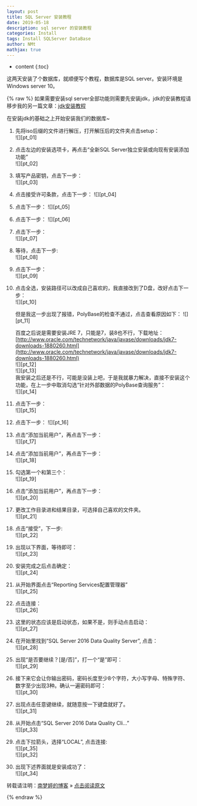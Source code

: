 ```yaml
---
layout: post
title: SQL Server 安装教程  
date: 2019-05-18
description: sql server 的安装教程
categories: Install 
tags: Install SQLServer DataBase
author: NMt
mathjax: true
---
```


* content
{:toc}

这两天安装了个数据库，就顺便写个教程，数据库是SQL server。安装环境是Windows server 10。    





{% raw %}
如果需要安装sql server全部功能则需要先安装jdk，jdk的安装教程请移步我的另一篇文章：[jdk安装教程](https://norah2.github.io/2019/05/jdk_install)  

在安装jdk的基础之上开始安装我们的数据库~  

1. 先将iso后缀的文件进行解压，打开解压后的文件夹点击setup：  
    ![][pt_01]  
2. 点击左边的安装选项卡，再点击“全新SQL Server独立安装或向现有安装添加功能”   
    ![][pt_02]  
3. 填写产品密钥，点击下一步：  
    ![][pt_03]  
4. 点击接受许可条款，点击下一步：
    ![][pt_04]  
5. 点击下一步：
    ![][pt_05]  
6. 点击下一步：
    ![][pt_06]  
7. 点击下一步：  
    ![][pt_07]  
8. 等待，点击下一步:  
    ![][pt_08]  
9. 点击下一步：  
    ![][pt_09]  
10. 点击全选，安装路径可以改成自己喜欢的，我直接改到了D盘，改好点击下一步：  
    ![][pt_10]  
       
    但是我这一步出现了报错，PolyBase的检查不通过，点击查看原因如下： 
	![][pt_11]  
	
    百度之后说是需要安装JRE 7，只能是7，装8也不行，下载地址：[http://www.oracle.com/technetwork/java/javase/downloads/jdk7-downloads-1880260.html](http://www.oracle.com/technetwork/java/javase/downloads/jdk7-downloads-1880260.html)  
	![][pt_12]  
	![][pt_13]  
	我安装之后还是不行，可能是没装上吧，于是我就暴力解决，直接不安装这个功能，在上一步中取消勾选“针对外部数据的PolyBase查询服务”：  
	![][pt_14]  
11. 点击下一步：  
    ![][pt_15]  
12. 点击下一步：
    ![][pt_16]  
13. 点击“添加当前用户”，再点击下一步：  
    ![][pt_17]   
14. 点击“添加当前用户”，再点击下一步：  
    ![][pt_18]  
15. 勾选第一个和第三个：  
    ![][pt_19]  
16. 点击“添加当前用户”，再点击下一步：  
    ![][pt_20]  
17. 更改工作目录进和结果目录，可选择自己喜欢的文件夹。  
    ![][pt_21]  
18. 点击“接受”，下一步:  
    ![][pt_22]  
19. 出现以下界面，等待即可：  
    ![][pt_23]  
20. 安装完成之后点击确定：  
    ![][pt_24]  
21. 从开始界面点击“Reporting Services配置管理器”  
    ![][pt_25]  
22. 点击连接：  
    ![][pt_26]  
23. 这里的状态应该是启动状态，如果不是，则手动点击启动：  
    ![][pt_27]  
24. 在开始里找到“SQL Server 2016 Data Quality Server”, 点击：  
    ![][pt_28]  
25. 出现“是否要继续？[是/否]”，打一个“是”即可：  
    ![][pt_29]  
26. 接下来它会让你输出密码，密码长度至少8个字符，大小写字母、特殊字符、数字至少出现3种。确认一遍密码即可：  
    ![][pt_30]  
26. 出现点击任意键继续，就随意按一下键盘就好了。  
    ![][pt_31]  
27. 从开始点击“SQL Server 2016 Data Quality Cli...”  
    ![][pt_33]  
28. 点击下拉箭头，选择“LOCAL”, 点击连接:  
    ![][pt_35]  
    ![][pt_32]  
29. 出现下述界面就是安装成功了：  
    ![][pt_34]   



转载请注明：[南梦婷的博客](https://norah2.github.io) » [点击阅读原文](https://norah2.github.io/2019/05/SQL_Server_install/)   

<!--以下是本文用到的链接  

[pt_01]: /images/posts/SQL_Server_install/01.png
[pt_02]: /images/posts/SQL_Server_install/02.png
[pt_03]: /images/posts/SQL_Server_install/03.png
[pt_04]: /images/posts/SQL_Server_install/04.png
[pt_05]: /images/posts/SQL_Server_install/05.png
[pt_06]: /images/posts/SQL_Server_install/06.png
[pt_07]: /images/posts/SQL_Server_install/07.png
[pt_08]: /images/posts/SQL_Server_install/08.png
[pt_09]: /images/posts/SQL_Server_install/09.png
[pt_10]: /images/posts/SQL_Server_install/10.png
[pt_11]: /images/posts/SQL_Server_install/11.png
[pt_12]: /images/posts/SQL_Server_install/12.png
[pt_13]: /images/posts/SQL_Server_install/13.png
[pt_14]: /images/posts/SQL_Server_install/14.png
[pt_15]: /images/posts/SQL_Server_install/15.png
[pt_16]: /images/posts/SQL_Server_install/16.png
[pt_17]: /images/posts/SQL_Server_install/17.png
[pt_18]: /images/posts/SQL_Server_install/18.png
[pt_19]: /images/posts/SQL_Server_install/19.png
[pt_20]: /images/posts/SQL_Server_install/20.png
[pt_21]: /images/posts/SQL_Server_install/21.png
[pt_22]: /images/posts/SQL_Server_install/22.png
[pt_23]: /images/posts/SQL_Server_install/23.png
[pt_24]: /images/posts/SQL_Server_install/24.png
[pt_25]: /images/posts/SQL_Server_install/25.png
[pt_26]: /images/posts/SQL_Server_install/26.png
[pt_27]: /images/posts/SQL_Server_install/27.png
[pt_28]: /images/posts/SQL_Server_install/28.png
[pt_29]: /images/posts/SQL_Server_install/29.png
[pt_30]: /images/posts/SQL_Server_install/30.png
[pt_31]: /images/posts/SQL_Server_install/31.png
[pt_32]: /images/posts/SQL_Server_install/32.png
[pt_33]: /images/posts/SQL_Server_install/33.png
[pt_34]: /images/posts/SQL_Server_install/34.png
[pt_35]: /images/posts/SQL_Server_install/35.png
-->

{% endraw %}
